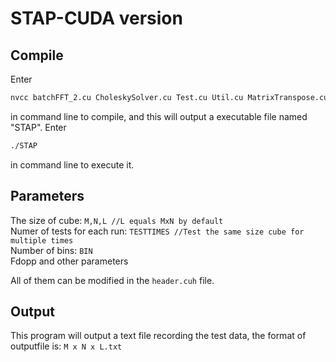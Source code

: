 # STAP-CUDA version

## Compile 
Enter 
```bash
nvcc batchFFT_2.cu CholeskySolver.cu Test.cu Util.cu MatrixTranspose.cu -o STAP -lcublas -lcusolver -lcufft
```

in command line to compile, and this will output a executable file named "STAP". Enter 
```bash
./STAP
```
in command line to execute it.  


## Parameters 
The size of cube: ```M,N,L //L equals MxN by default```    
Numer of tests for each run: ```TESTTIMES //Test the same size cube for multiple times```      
Number of bins: ```BIN```    
Fdopp and other parameters  

All of them can be modified in the ```header.cuh``` file.

## Output 
This program will output a text file recording the test data, 
the format of outputfile is: ```M x N x L.txt```
